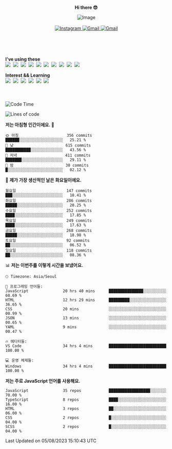 <p align="center">
  <strong>Hi there 😎</strong>
</p>
<p align="center">
 <img src="https://github.com/newri0807/newri0807/assets/51315988/4a6fb530-b6e7-4156-ae8c-bd620836a7cc" alt="Image" align="center"/>
  <br/>
  <br/>
  <a href="https://www.instagram.com/_nm.87/">
    <img src="https://img.shields.io/badge/-Instagram-dd2a7b?style=flat-squaree&logo=instagram&logoColor=white" alt="Instagram" />
  </a>
  <a href="mailto:newri0807@gmail.com">
    <img src="https://img.shields.io/badge/-Gmail-d14836?style=flat-squaree&logo=Gmail&logoColor=white" alt="Gmail" />
  </a>
  <a href="https://twitter.com/Irwen215">
    <img src="https://img.shields.io/badge/Twitter-1DA1F2?style=flat-squaree&logo=twitter&logoColor=white" alt="Gmail" />
  </a>  
</p>

 
 
</p>
<br/>
<br/>
<br/>
<p align="left">
  <strong>I've using these </strong>
  <br/>
  <img src="https://img.shields.io/badge/Html5-E34F26?style=flat-square&logo=html5&logoColor=white"/></a>&nbsp 
  <img src="https://img.shields.io/badge/css-1572B6?style=flat-square&logo=css3&logoColor=white"/></a>&nbsp 
  <img src="https://img.shields.io/badge/Bootstrap-7952B3?style=flat-square&logo=Bootstrap&logoColor=white"/></a>&nbsp 
  <img src="https://img.shields.io/badge/Javascript-ffb13b?style=flat-square&logo=javascript&logoColor=white"/></a>&nbsp 
  <img src="https://img.shields.io/badge/jquery-0769AD?style=flat-square&logo=jquery&logoColor=white"/></a>&nbsp 
  <img src="https://img.shields.io/badge/C Sharp-239120?style=flat-square&logo=C Sharp&logoColor=white"/></a>&nbsp 
  <img src="https://img.shields.io/badge/.NET-512BD4?style=flat-square&logo=.NET&logoColor=white"/></a>&nbsp 
  <img src="https://img.shields.io/badge/MicrosoftSQLServer-CC2927?style=flat-square&logo=microsoft&logoColor=white"/></a>&nbsp
  <img src="https://img.shields.io/badge/Firebase-FFCA28?style=flat-square&logo=firebase&logoColor=white"/></a>&nbsp 
  <img src="https://img.shields.io/badge/react-61DAFB?style=flat-square&logo=react&logoColor=white"/></a>&nbsp  
</p>

<p align="left">
  <strong>Interest && Learning</strong>
  <br/>
  <img src="https://img.shields.io/badge/TypeScript-3178C6?style=flat-square&logo=TypeScript&logoColor=white"/>&nbsp 
  <img src="https://img.shields.io/badge/Next.js-000000?style=flat-square&logo=Next.js&logoColor=white"/></a>&nbsp 
  <img src="https://img.shields.io/badge/Node.js-339933?style=flat-square&logo=node.js&logoColor=white"/></a>&nbsp 
  <img src="https://img.shields.io/badge/MySQL-4479A1?style=flat-square&logo=MySQL&logoColor=white"/></a>&nbsp 
  <img src="https://img.shields.io/badge/Java-007396?style=flat-square&logo=Java&logoColor=white"/></a>&nbsp
  <img src="https://img.shields.io/badge/Sass-CC6699?style=flat-square&logo=Sass&logoColor=white"/></a>&nbsp 
</p>

&nbsp;
&nbsp;
###

<!--START_SECTION:waka-->
![Code Time](http://img.shields.io/badge/Code%20Time-312%20hrs%2021%20mins-blue)

![Lines of code](https://img.shields.io/badge/%EC%A0%80%EB%8A%94%20%EC%97%AC%ED%83%9C%EA%B9%8C%EC%A7%80%20-1.4%20million%20%EC%A4%84%EC%9D%98%20%EC%BD%94%EB%93%9C%EB%A5%BC%20%EC%9E%91%EC%84%B1%ED%96%88%EC%96%B4%EC%9A%94.-blue)

**저는 아침형 인간이에요. 🐤** 

```text
🌞 아침                     356 commits         ██████░░░░░░░░░░░░░░░░░░░   25.21 % 
🌆 낮　                     615 commits         ███████████░░░░░░░░░░░░░░   43.56 % 
🌃 저녁                     411 commits         ███████░░░░░░░░░░░░░░░░░░   29.11 % 
🌙 밤　                     30 commits          █░░░░░░░░░░░░░░░░░░░░░░░░   02.12 % 
```
📅 **제가 가장 생산적인 날은 화요일이에요.** 

```text
월요일                      147 commits         ███░░░░░░░░░░░░░░░░░░░░░░   10.41 % 
화요일                      286 commits         █████░░░░░░░░░░░░░░░░░░░░   20.25 % 
수요일                      252 commits         ████░░░░░░░░░░░░░░░░░░░░░   17.85 % 
목요일                      249 commits         ████░░░░░░░░░░░░░░░░░░░░░   17.63 % 
금요일                      268 commits         █████░░░░░░░░░░░░░░░░░░░░   18.98 % 
토요일                      92 commits          ██░░░░░░░░░░░░░░░░░░░░░░░   06.52 % 
일요일                      118 commits         ██░░░░░░░░░░░░░░░░░░░░░░░   08.36 % 
```


📊 **저는 이번주를 이렇게 시간을 보냈어요.** 

```text
🕑︎ Timezone: Asia/Seoul

💬 프로그래밍 언어들: 
JavaScript               20 hrs 40 mins      ███████████████░░░░░░░░░░   60.69 % 
HTML                     12 hrs 29 mins      █████████░░░░░░░░░░░░░░░░   36.65 % 
CSS                      20 mins             ░░░░░░░░░░░░░░░░░░░░░░░░░   00.99 % 
JSON                     13 mins             ░░░░░░░░░░░░░░░░░░░░░░░░░   00.65 % 
YAML                     9 mins              ░░░░░░░░░░░░░░░░░░░░░░░░░   00.47 % 

🔥 에디터들: 
VS Code                  34 hrs 4 mins       █████████████████████████   100.00 % 

💻 운영 체제들: 
Windows                  34 hrs 4 mins       █████████████████████████   100.00 % 
```

**저는 주로 JavaScript 언어를 사용해요.** 

```text
JavaScript               35 repos            ██████████████████░░░░░░░   70.00 % 
TypeScript               8 repos             ████░░░░░░░░░░░░░░░░░░░░░   16.00 % 
HTML                     3 repos             ██░░░░░░░░░░░░░░░░░░░░░░░   06.00 % 
CSS                      2 repos             █░░░░░░░░░░░░░░░░░░░░░░░░   04.00 % 
SCSS                     2 repos             █░░░░░░░░░░░░░░░░░░░░░░░░   04.00 % 
```




 Last Updated on 05/08/2023 15:10:43 UTC
<!--END_SECTION:waka-->
